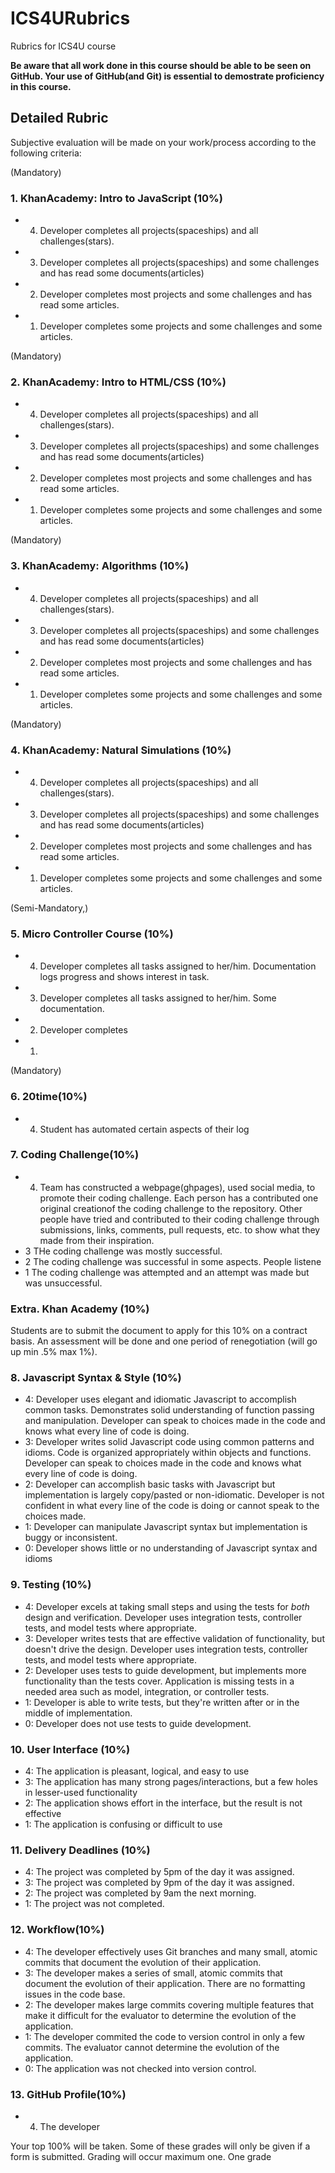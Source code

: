 # ICS4URubrics
Rubrics for ICS4U course

**Be aware that all work done in this course should be able to be seen on GitHub. Your use of GitHub(and Git) is essential to demostrate proficiency in this course.**

## Detailed Rubric

Subjective evaluation will be made on your work/process according to the following criteria:

(Mandatory)
### 1. KhanAcademy: Intro to JavaScript (10%)
* 4. Developer completes all projects(spaceships) and all challenges(stars).
* 3. Developer completes all projects(spaceships) and some challenges and has read some documents(articles)
* 2. Developer completes most projects and some challenges and has read some articles.
* 1. Developer completes some projects and some challenges and some articles.

(Mandatory)
### 2. KhanAcademy: Intro to HTML/CSS (10%)
* 4. Developer completes all projects(spaceships) and all challenges(stars).
* 3. Developer completes all projects(spaceships) and some challenges and has read some documents(articles)
* 2. Developer completes most projects and some challenges and has read some articles.
* 1. Developer completes some projects and some challenges and some articles.

(Mandatory)
### 3. KhanAcademy: Algorithms (10%)
* 4. Developer completes all projects(spaceships) and all challenges(stars).
* 3. Developer completes all projects(spaceships) and some challenges and has read some documents(articles)
* 2. Developer completes most projects and some challenges and has read some articles.
* 1. Developer completes some projects and some challenges and some articles.

(Mandatory)
### 4. KhanAcademy: Natural Simulations (10%)
* 4. Developer completes all projects(spaceships) and all challenges(stars).
* 3. Developer completes all projects(spaceships) and some challenges and has read some documents(articles)
* 2. Developer completes most projects and some challenges and has read some articles.
* 1. Developer completes some projects and some challenges and some articles.

(Semi-Mandatory,)
### 5. Micro Controller Course (10%)
* 4. Developer completes all tasks assigned to her/him. Documentation logs progress and shows interest in task. 
* 3. Developer completes all tasks assigned to her/him. Some documentation.
* 2. Developer completes 
* 1. 

(Mandatory)
### 6. 20time(10%)
* 4. Student has automated certain aspects of their log

### 7. Coding Challenge(10%)
* 4. Team has constructed a webpage(ghpages), used social media, to promote their coding challenge. Each person has a contributed one original creationof the coding challenge to the repository. Other people have tried and contributed to their coding challenge through submissions, links, comments, pull requests, etc. to show what they made from their inspiration.
* 3 THe coding challenge was mostly successful.
* 2 The coding challenge was successful in some aspects. People listene
* 1 The coding challenge was attempted and an attempt was made but was unsuccessful.

### Extra. Khan Academy (10%)
Students are to submit the document to apply for this 10% on a contract basis. An assessment will be done and one period of renegotiation (will go up min .5% max 1%).


### 8. Javascript Syntax & Style (10%)

* 4: Developer uses elegant and idiomatic Javascript to accomplish common tasks. Demonstrates solid understanding of function passing and manipulation. Developer can speak to choices made in the code and knows what every line of code is doing.
* 3: Developer writes solid Javascript code using common patterns and idioms. Code is organized appropriately within objects and functions. Developer can speak to choices made in the code and knows what every line of code is doing.
* 2: Developer can accomplish basic tasks with Javascript but implementation is largely copy/pasted or non-idiomatic. Developer is not confident in what every line of the code is doing or cannot speak to the choices made.
* 1: Developer can manipulate Javascript syntax but implementation is buggy or inconsistent.
* 0: Developer shows little or no understanding of Javascript syntax and idioms

### 9. Testing (10%)

* 4: Developer excels at taking small steps and using the tests for *both* design and verification. Developer uses integration tests, controller tests, and model tests where appropriate.
* 3: Developer writes tests that are effective validation of functionality, but doesn't drive the design. Developer uses integration tests, controller tests, and model tests where appropriate.
* 2: Developer uses tests to guide development, but implements more functionality than the tests cover. Application is missing tests in a needed area such as model, integration, or controller tests.
* 1: Developer is able to write tests, but they're written after or in the middle of implementation.
* 0: Developer does not use tests to guide development.

### 10. User Interface (10%)

* 4: The application is pleasant, logical, and easy to use
* 3: The application has many strong pages/interactions, but a few holes in lesser-used functionality
* 2: The application shows effort in the interface, but the result is not effective
* 1: The application is confusing or difficult to use

### 11. Delivery Deadlines (10%)

* 4: The project was completed by 5pm of the day it was assigned. 
* 3: The project was completed by 9pm of the day it was assigned.
* 2: The project was completed by 9am the next morning.
* 1: The project was not completed.

### 12. Workflow(10%)

* 4: The developer effectively uses Git branches and many small, atomic commits that document the evolution of their application.
* 3: The developer makes a series of small, atomic commits that document the evolution of their application. There are no formatting issues in the code base.
* 2: The developer makes large commits covering multiple features that make it difficult for the evaluator to determine the evolution of the application.
* 1: The developer commited the code to version control in only a few commits. The evaluator cannot determine the evolution of the application.
* 0: The application was not checked into version control.

### 13. GitHub Profile(10%)

* 4. The developer 

Your top 100% will be taken. Some of these grades will only be given if a form is submitted. Grading will occur maximum one. One grade 

